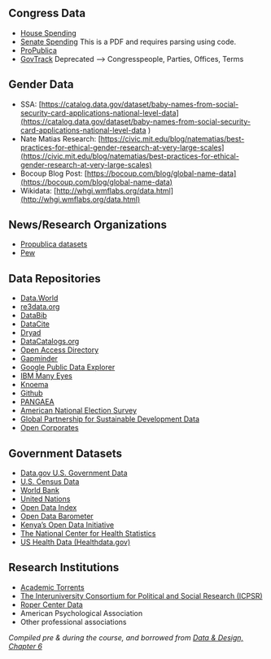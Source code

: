 ## Congress Data

- [House Spending](https://disbursements.house.gov/archive.shtml)
- [Senate Spending](https://www.senate.gov/legislative/common/generic/report_secsen.htm) This is a PDF and requires parsing using code.
- [ProPublica](https://projects.propublica.org/api-docs/congress-api/members/)
- [GovTrack](https://www.govtrack.us) Deprecated --> Congresspeople, Parties, Offices, Terms

## Gender Data

- SSA: [https://catalog.data.gov/dataset/baby-names-from-social-security-card-applications-national-level-data](https://catalog.data.gov/dataset/baby-names-from-social-security-card-applications-national-level-data )
- Nate Matias Research: [https://civic.mit.edu/blog/natematias/best-practices-for-ethical-gender-research-at-very-large-scales](https://civic.mit.edu/blog/natematias/best-practices-for-ethical-gender-research-at-very-large-scales)
- Bocoup Blog Post: [https://bocoup.com/blog/global-name-data](https://bocoup.com/blog/global-name-data)
- Wikidata: [http://whgi.wmflabs.org/data.html](http://whgi.wmflabs.org/data.html)

## News/Research Organizations

- [Propublica datasets](https://www.propublica.org/datastore/datasets)
- [Pew](http://www.pewresearch.org/download-datasets/)

## Data Repositories

- [Data.World](https://data.world/)
- [re3data.org](http://www.re3data.org/)
- [DataBib](http://databib.org/)
- [DataCite](http://www.datacite.org/)
- [Dryad](http://datadryad.org/)
- [DataCatalogs.org](http://datacatalogs.org/)
- [Open Access Directory](http://oad.simmons.edu/oadwiki/Data_repositories)
- [Gapminder](http://www.gapminder.org/data)
- [Google Public Data Explorer](https://www.google.com/publicdata/directory)
- [IBM Many Eyes](http://www.manyeyes.com/software/analytics/manyeyes/datasets)
- [Knoema](http://knoema.com/atlas//)
- [Github](http://github.com)
- [PANGAEA](https://www.pangaea.de/)
- [American National Election Survey](http://www.electionstudies.org/)
- [Global Partnership for Sustainable Development Data](http://www.data4sdgs.org/)
- [Open Corporates](https://opencorporates.com/)

## Government Datasets 

- [Data.gov U.S. Government Data](https://www.data.gov/)
- [U.S. Census Data](https://www.census.gov/data.html)
- [World Bank](http://data.worldbank.org/)
- [United Nations](http://data.un.org/)
- [Open Data Index](https://index.okfn.org/)
- [Open Data Barometer](http://www.opendataresearch.org/project/2013/odb)
- [Kenya’s Open Data Initiative](https://opendata.go.ke/)
- [The National Center for Health Statistics](https://www.cdc.gov/nchs/)
- [US Health Data (Healthdata.gov)](https://www.healthdata.gov/)

## Research Institutions
- [Academic Torrents](http://academictorrents.com/)
- [The Interuniversity Consortium for Political and Social Research (ICPSR)](http://www.icpsr.umich.edu/icpsrweb/index.jsp)
- [Roper Center Data](https://ropercenter.cornell.edu/)
- American Psychological Association
- Other professional associations


*Compiled pre & during the course, and borrowed from [Data & Design, Chapter 6](https://infoactive.co/data-design/ch06.html)*
